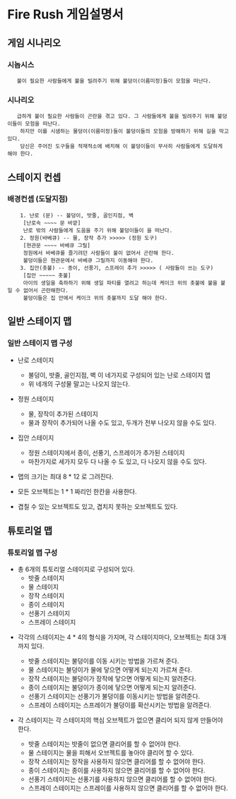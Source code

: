 # Fire Rush 게임설명서
## 게임 시나리오
  ### 시놉시스
       불이 필요한 사람들에게 불을 빌려주기 위해 불덩이(이름미정)들이 모험을 떠난다.
  ### 시나리오
       급하게 불이 필요한 사람들이 곤란을 겪고 있다. 그 사람들에게 불을 빌려주기 위해 불덩이들이 모험을 떠난다.
        하지만 이를 시샘하는 물덩이(이름미정)들이 불덩이들의 모험을 방해하기 위해 길을 막고있다.
        당신은 주어진 도구들을 적재적소에 배치해 이 불덩이들이 무사히 사람들에게 도달하게 해야 한다.

 ## 스테이지 컨셉
  ### 배경컨셉 (도달지점)
        1. 난로 (문) -- 불덩이, 밧줄, 골인지점, 벽
         [난로속 ~~~~ 문 바깥]
         난로 밖의 사람들에게 도움을 주기 위해 불덩이들이 을 떠난다.
        2. 정원(바베큐) -- 물, 장작 추가 >>>>> (정원 도구)
         [현관문 ~~~~ 바베큐 그릴]
         정원에서 바베큐를 즐기려던 사람들이 불이 없어서 곤란해 한다.
         불덩이들은 현관문에서 바베큐 그릴까지 이동해야 한다.
        3. 집안(촛불) -- 종이, 선풍기, 스프레이 추가 >>>>> ( 사람들이 쓰는 도구)
         [집안 ~~~~~ 촛불]
         아이의 생일을 축하하기 위해 생일 파티를 열려고 하는데 케이크 위의 촛불에 불을 붙일 수 없어서 곤란해한다.
         불덩이들은 집 안에서 케이크 위의 촛불까지 도달 해야 한다.
	
## 일반 스테이지 맵

### 일반 스테이지 맵 구성

* 난로 스테이지
  * 불덩이, 밧줄, 골인지점, 벽 이 네가지로 구성되어 있는 난로 스테이지 맵
  * 위 네개의 구성물 말고는 나오지 않는다.
* 정원 스테이지
  * 물, 장작이 추가된 스테이지
  * 물과 장작이 추가되어 나올 수도 있고, 두개가 전부 나오지 않을 수도 있다. 

* 집안 스테이지
  * 정원 스테이지에서 종이, 선풍기, 스프레이가 추가된 스테이지
  * 마찬가지로 세가지 모두 다 나올 수 도 있고, 다 나오지 않을 수도 있다.

* 맵의 크기는 최대 8 * 12 로 그려진다.
* 모든 오브젝트는 1 * 1 짜리인 한칸을 사용한다.
* 겹칠 수 있는 오브젝트도 있고, 겹치지 못하는 오브젝트도 있다.

## 튜토리얼  맵

### 튜토리얼 맵 구성

- 총 6개의 튜토리얼 스테이지로 구성되어 있다.
  - 밧줄 스테이지
  - 물 스테이지
  - 장작 스테이지
  - 종이 스테이지
  - 선풍기 스테이지
  - 스프레이 스테이지

* 각각의 스테이지는 4 * 4의 형식을 가지며, 각 스테이지마다, 오브젝트는 최대 3개 까지 있다.
  * 밧줄 스테이지는 불덩이를 이동 시키는 방법을 가르쳐 준다.
  * 물 스테이지는 불덩이가 물에 닿으면 어떻게 되는지 가르쳐 준다.
  * 장작 스테이지는 불덩이가 장작에 닿으면 어떻게 되는지 알려준다.
  * 종이 스테이지는 불덩이가 종이에 닿으면 어떻게 되는지 알려준다.
  * 선풍기 스테이지는 선풍기가 불덩이를 이동시키는 방법을 알려준다.
  * 스프레이 스테이지는 스프레이가 불덩이를 확산시키는 방법을 알려준다.

* 각 스테이지는 각 스테이지의 핵심 오브젝트가 없으면 클리어 되지 않게 만들어야 한다.
  * 밧줄 스테이지는 밧줄이 없으면 클리어를 할 수 없어야 한다.
  * 물 스테이지는 물을 피해서 오브젝트를 놓아야 클리어 할 수 있다.
  * 장작 스테이지는 장작을 사용하지 않으면 클리어를 할 수 없어야 한다.
  * 종이 스테이지는 종이를 사용하지 않으면 클리어를 할 수 없어야 한다.
  * 선풍기 스테이지는 선풍기를 사용하지 않으면 클리어를 할 수 없어야 한다.
  * 스프레이 스테이지는 스프레이를 사용하지 않으면 클리어를 할 수 없어야 한다.
